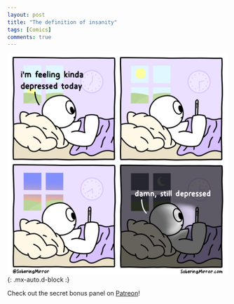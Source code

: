 ```yaml
---
layout: post
title: "The definition of insanity"
tags: [Comics]
comments: true
---
```



!["The definition of insanity"](/comics/51.png){: .mx-auto.d-block :}

Check out the secret bonus panel on [Patreon](https://www.patreon.com/SoberingMirror)!